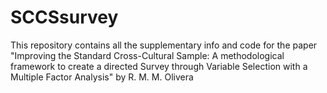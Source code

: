 # SCCSsurvey
This repository contains all the supplementary info and code for the paper "Improving the Standard Cross-Cultural Sample: A methodological framework to create a directed Survey through Variable Selection with a Multiple Factor Analysis" by R. M. M. Olivera

